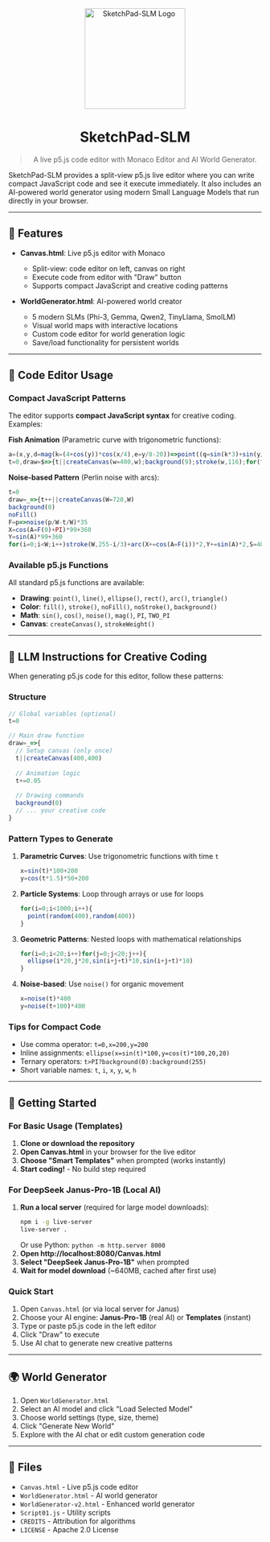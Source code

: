 <div align="center">
  <img src="https://mybubblpublic.s3.ap-south-1.amazonaws.com/SketchPad-SLM.png" alt="SketchPad-SLM Logo" width="200" height="200">
  
  # SketchPad-SLM
  
  > A live p5.js code editor with Monaco Editor and AI World Generator.
</div>

SketchPad-SLM provides a split-view p5.js live editor where you can write compact JavaScript code and see it execute immediately. It also includes an AI-powered world generator using modern Small Language Models that run directly in your browser.

---

## 🚀 Features

- **Canvas.html**: Live p5.js editor with Monaco
  - Split-view: code editor on left, canvas on right
  - Execute code from editor with "Draw" button
  - Supports compact JavaScript and creative coding patterns
  
- **WorldGenerator.html**: AI-powered world creator
  - 5 modern SLMs (Phi-3, Gemma, Qwen2, TinyLlama, SmolLM)
  - Visual world maps with interactive locations
  - Custom code editor for world generation logic
  - Save/load functionality for persistent worlds

---

## 🎨 Code Editor Usage

### Compact JavaScript Patterns

The editor supports **compact JavaScript syntax** for creative coding. Examples:

**Fish Animation** (Parametric curve with trigonometric functions):
```javascript
a=(x,y,d=mag(k=(4+cos(y))*cos(x/4),e=y/8-20))=>point((q=sin(k*3)+sin(y/19+9)*k*(6+sin(e*14-d)))*cos(d/8+t/4)+50*cos(c=d-t)+200,q*sin(c)+d*7*sin(c/4)+200)
t=0,draw=$=>{t||createCanvas(w=400,w);background(9);stroke(w,116);for(t+=PI/120,i=1e4;i--;)a(i,i/235)}
```

**Noise-based Pattern** (Perlin noise with arcs):
```javascript
t=0
draw=_=>{t++||createCanvas(W=720,W)
background(0)
noFill()
F=p=>noise(p/W-t/W)*35
X=cos(A=F(0)+PI)*99+360
Y=sin(A)*99+360
for(i=0;i<W;i++)stroke(W,255-i/3)+arc(X+=cos(A=F(i))*2,Y+=sin(A)*2,S=40-i/20,S,A-(D=i**2/W),A+D,PIE)}
```

### Available p5.js Functions

All standard p5.js functions are available:
- **Drawing**: `point()`, `line()`, `ellipse()`, `rect()`, `arc()`, `triangle()`
- **Color**: `fill()`, `stroke()`, `noFill()`, `noStroke()`, `background()`
- **Math**: `sin()`, `cos()`, `noise()`, `mag()`, `PI`, `TWO_PI`
- **Canvas**: `createCanvas()`, `strokeWeight()`

---

## 🤖 LLM Instructions for Creative Coding

When generating p5.js code for this editor, follow these patterns:

### Structure
```javascript
// Global variables (optional)
t=0

// Main draw function
draw=_=>{
  // Setup canvas (only once)
  t||createCanvas(400,400)
  
  // Animation logic
  t+=0.05
  
  // Drawing commands
  background(0)
  // ... your creative code
}
```

### Pattern Types to Generate

1. **Parametric Curves**: Use trigonometric functions with time `t`
   ```javascript
   x=sin(t)*100+200
   y=cos(t*1.5)*50+200
   ```

2. **Particle Systems**: Loop through arrays or use for loops
   ```javascript
   for(i=0;i<1000;i++){
     point(random(400),random(400))
   }
   ```

3. **Geometric Patterns**: Nested loops with mathematical relationships
   ```javascript
   for(i=0;i<20;i++)for(j=0;j<20;j++){
     ellipse(i*20,j*20,sin(i+j+t)*10,sin(i+j+t)*10)
   }
   ```

4. **Noise-based**: Use `noise()` for organic movement
   ```javascript
   x=noise(t)*400
   y=noise(t+100)*400
   ```

### Tips for Compact Code
- Use comma operator: `t=0,x=200,y=200`
- Inline assignments: `ellipse(x=sin(t)*100,y=cos(t)*100,20,20)`
- Ternary operators: `t>PI?background(0):background(255)`
- Short variable names: `t`, `i`, `x`, `y`, `w`, `h`

---

## 💾 Getting Started

### For Basic Usage (Templates)
1. **Clone or download the repository**
2. **Open Canvas.html** in your browser for the live editor
3. **Choose "Smart Templates"** when prompted (works instantly)
4. **Start coding!** - No build step required

### For DeepSeek Janus-Pro-1B (Local AI)
1. **Run a local server** (required for large model downloads):
   ```bash
   npm i -g live-server
   live-server .
   ```
   Or use Python: `python -m http.server 8000`
2. **Open http://localhost:8080/Canvas.html**
3. **Select "DeepSeek Janus-Pro-1B"** when prompted
4. **Wait for model download** (~640MB, cached after first use)

### Quick Start
1. Open `Canvas.html` (or via local server for Janus)
2. Choose your AI engine: **Janus-Pro-1B** (real AI) or **Templates** (instant)
3. Type or paste p5.js code in the left editor
4. Click "Draw" to execute
5. Use AI chat to generate new creative patterns

---

## 🌍 World Generator

1. Open `WorldGenerator.html`
2. Select an AI model and click "Load Selected Model"
3. Choose world settings (type, size, theme)
4. Click "Generate New World"
5. Explore with the AI chat or edit custom generation code

---

## 📄 Files

- `Canvas.html` - Live p5.js code editor
- `WorldGenerator.html` - AI world generator  
- `WorldGenerator-v2.html` - Enhanced world generator
- `Script01.js` - Utility scripts
- `CREDITS` - Attribution for algorithms
- `LICENSE` - Apache 2.0 License
